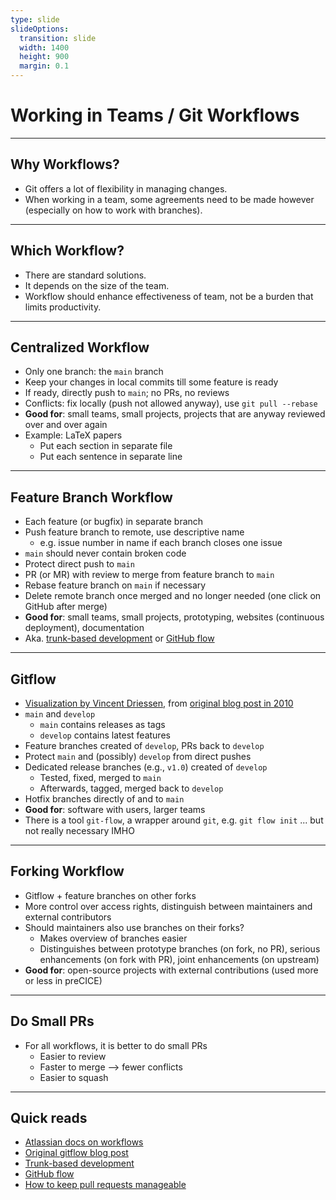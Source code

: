 ```yaml
---
type: slide
slideOptions:
  transition: slide
  width: 1400
  height: 900
  margin: 0.1
---
```


<style>
  .reveal strong {
    font-weight: bold;
    color: orange;
  }
  .reveal p {
    text-align: left;
  }
  .reveal section h1 {
    color: orange;
  }
  .reveal section h2 {
    color: orange;
  }
  .reveal code {
    font-family: 'Ubuntu Mono';
    color: orange;
  }
</style>

# Working in Teams / Git Workflows

---

## Why Workflows?

- Git offers a lot of flexibility in managing changes.
- When working in a team, some agreements need to be made however (especially on how to work with branches).

---

## Which Workflow?

- There are standard solutions.
- It depends on the size of the team.
- Workflow should enhance effectiveness of team, not be a burden that limits productivity.

---

## Centralized Workflow

- Only one branch: the `main` branch
- Keep your changes in local commits till some feature is ready
- If ready, directly push to `main`; no PRs, no reviews
- Conflicts: fix locally (push not allowed anyway), use `git pull --rebase`
- **Good for**: small teams, small projects, projects that are anyway reviewed over and over again
- Example: LaTeX papers
    - Put each section in separate file
    - Put each sentence in separate line

---

## Feature Branch Workflow

- Each feature (or bugfix) in separate branch
- Push feature branch to remote, use descriptive name
    - e.g. issue number in name if each branch closes one issue
- `main` should never contain broken code
- Protect direct push to `main`
- PR (or MR) with review to merge from feature branch to `main`
- Rebase feature branch on `main` if necessary
- Delete remote branch once merged and no longer needed (one click on GitHub after merge)
- **Good for**: small teams, small projects, prototyping, websites (continuous deployment), documentation
- Aka. [trunk-based development](https://www.atlassian.com/continuous-delivery/continuous-integration/trunk-based-development) or [GitHub flow](https://guides.github.com/introduction/flow/)

---

## Gitflow

- [Visualization by Vincent Driessen](https://nvie.com/img/git-model@2x.png), from [original blog post in 2010](https://nvie.com/posts/a-successful-git-branching-model/)
- `main` and `develop`
    - `main` contains releases as tags
    - `develop` contains latest features
- Feature branches created of `develop`, PRs back to `develop`
- Protect `main` and (possibly) `develop` from direct pushes
- Dedicated release branches (e.g., `v1.0`) created of `develop`
    - Tested, fixed, merged to `main`
    - Afterwards, tagged, merged back to `develop`
- Hotfix branches directly of and to `main`
- **Good for**: software with users, larger teams
- There is a tool `git-flow`, a wrapper around `git`, e.g. `git flow init` ... but not really necessary IMHO

---

## Forking Workflow

- Gitflow + feature branches on other forks
- More control over access rights, distinguish between maintainers and external contributors
- Should maintainers also use branches on their forks?
    - Makes overview of branches easier
    - Distinguishes between prototype branches (on fork, no PR), serious enhancements (on fork with PR), joint enhancements (on upstream)
- **Good for**: open-source projects with external contributions (used more or less in preCICE)

---

## Do Small PRs

- For all workflows, it is better to do small PRs
    - Easier to review
    - Faster to merge --> fewer conflicts
    - Easier to squash

---

## Quick reads

- [Atlassian docs on workflows](https://www.atlassian.com/git/tutorials/comparing-workflows)
- [Original gitflow blog post](https://nvie.com/posts/a-successful-git-branching-model/)
- [Trunk-based development](https://www.atlassian.com/continuous-delivery/continuous-integration/trunk-based-development)
- [GitHub flow](https://guides.github.com/introduction/flow/)
- [How to keep pull requests manageable](https://gist.github.com/sktse/569cb192ce1518f83db58567591e3205)
